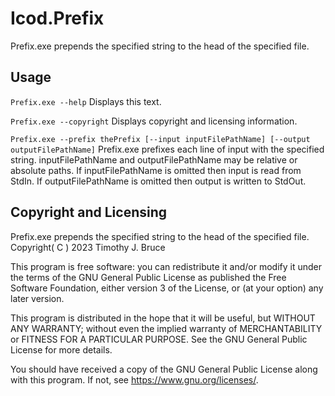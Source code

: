 # Icod.Prefix
Prefix.exe prepends the specified string to the head of the specified file.

## Usage
`Prefix.exe --help`
Displays this text.

`Prefix.exe --copyright`
Displays copyright and licensing information.

`Prefix.exe --prefix thePrefix [--input inputFilePathName] [--output outputFilePathName]`
Prefix.exe prefixes each line of input with the specified string.
inputFilePathName and outputFilePathName may be relative or absolute paths.
If inputFilePathName is omitted then input is read from StdIn.
If outputFilePathName is omitted then output is written to StdOut.

## Copyright and Licensing
Prefix.exe prepends the specified string to the head of the specified file.
Copyright( C ) 2023 Timothy J. Bruce

This program is free software: you can redistribute it and/or modify
it under the terms of the GNU General Public License as published 
the Free Software Foundation, either version 3 of the License, or
(at your option) any later version.

This program is distributed in the hope that it will be useful,
but WITHOUT ANY WARRANTY; without even the implied warranty of
MERCHANTABILITY or FITNESS FOR A PARTICULAR PURPOSE.  See the
GNU General Public License for more details.

You should have received a copy of the GNU General Public License
along with this program.  If not, see <https://www.gnu.org/licenses/>.

